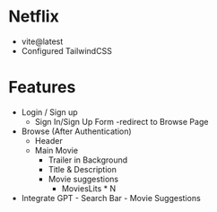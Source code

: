 # Netflix
 - vite@latest
 - Configured TailwindCSS



# Features

  - Login / Sign up 
    - Sign In/Sign Up Form
    -redirect to Browse Page
  - Browse (After Authentication)
    - Header
    - Main Movie
        - Trailer in Background
        - Title & Description
        - Movie suggestions
            - MoviesLits * N
  - Integrate GPT
        - Search Bar
        - Movie Suggestions
